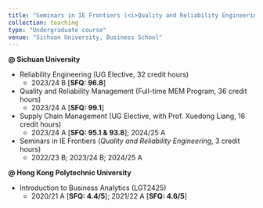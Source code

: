 ```yaml
---
title: "Seminars in IE Frontiers (<i>Quality and Reliability Engineering</i>)"
collection: teaching
type: "Undergraduate course"
venue: "Sichuan University, Business School"
---
```


<b>@ Sichuan University</b>
<ul>
  <li>Reliability Engineering (UG Elective, 32 credit hours) 
  <ul>
    <li>2023/24 B [<b>SFQ: 96.8</b>]</li>
  </ul></li>
  <li>Quality and Reliability Management (Full-time MEM Program, 36 credit hours)
  <ul>
    <li>2023/24 A [<b>SFQ: 99.1</b>]</li>
  </ul></li>
  <li>Supply Chain Management (UG Elective, with Prof. Xuedong Liang, 16 credit hours)
  <ul>
    <li>2023/24 A [<b>SFQ: 95.1 & 93.8</b>]; 2024/25 A</li>
  </ul></li>
  <li>Seminars in IE Frontiers (<i>Quality and Reliability Engineering</i>, 3 credit hours)
  <ul>
    <li>2022/23 B; 2023/24 B; 2024/25 A</li>
  </ul></li>
</ul>

<b>@ Hong Kong Polytechnic University</b>
<ul>
  <li>Introduction to Business Analytics (LGT2425) 
  <ul>
    <li>2020/21 A [<b>SFQ: 4.4/5</b>]; 2021/22 A [<b>SFQ: 4.6/5</b>]</li>
  </ul></li>
</ul>

